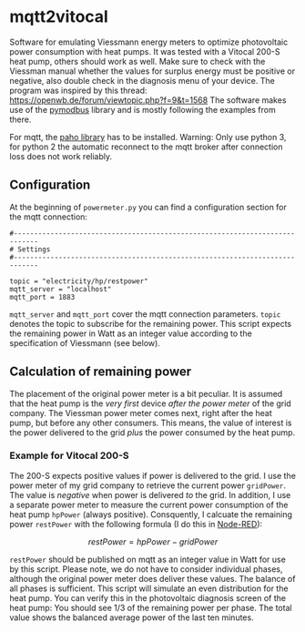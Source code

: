 # mqtt2vitocal

Software for emulating Viessmann energy meters to optimize photovoltaic power consumption with heat pumps. It was tested with a Vitocal 200-S heat pump, others should work as well. Make sure to check with the Viessman manual whether the values for surplus energy must be positive or negative, also double check in the diagnosis menu of your device.
The program was inspired by this thread: https://openwb.de/forum/viewtopic.php?f=9&t=1568
The software makes use of the [pymodbus](https://pymodbus.readthedocs.io/en/latest/) library and is mostly following the examples from there. 

For mqtt, the [paho library](https://www.eclipse.org/paho/index.php?page=clients/python/index.php) has to be installed. Warning: Only use python 3, for python 2 the automatic reconnect to the mqtt broker after connection loss does not work reliably.

## Configuration

At the beginning of `powermeter.py` you can find a configuration section for the mqtt connection:

```
#----------------------------------------------------------------------------
# Settings
#----------------------------------------------------------------------------

topic = "electricity/hp/restpower"
mqtt_server = "localhost"
mqtt_port = 1883
```
`mqtt_server` and `mqtt_port` cover the mqtt connection parameters. `topic` denotes the topic to subscribe for the remaining power. This script expects the remaining power in Watt as an integer value according to the specification of Viessmann (see below).

## Calculation of remaining power

The placement of the original power meter is a bit peculiar. It is assumed that the heat pump is the *very first* device *after the power meter* of the grid company. The Viessman power meter comes next, right after the heat pump, but before any other consumers. This means, the value of interest is the power delivered to the grid *plus* the power consumed by the heat pump.

### Example for Vitocal 200-S

The 200-S expects positive values if power is delivered to the grid. I use the power meter of my grid company to retrieve the current power `gridPower`. The value is *negative* when power is delivered *to* the grid. In addition, I use a separate power meter to measure the current power consumption of the heat pump `hpPower` (always positive). Consquently, I calcuate the remaining power `restPower` with the following formula (I do this in [Node-RED](https://nodered.org/)):

$$
restPower = hpPower - gridPower
$$

`restPower` should be published on mqtt as an integer value in Watt for use by this script. Please note, we do not have to consider individual phases, although the original power meter does deliver these values. The balance of all phases is sufficient. This script will simulate an even distribution for the heat pump. You can verify this in the photovoltaic diagnosis screen of the heat pump: You should see 1/3 of the remaining power per phase. The total value shows the balanced average power of the last ten minutes.
